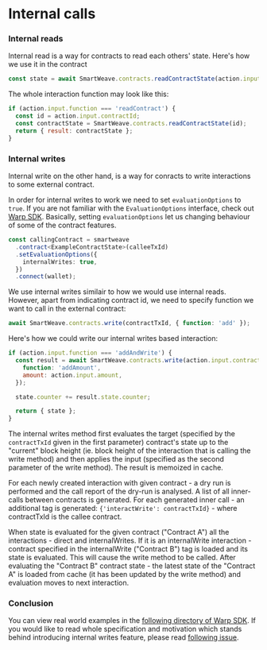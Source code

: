 # Internal calls

### Internal reads

Internal read is a way for contracts to read each others' state. Here's how we use it in the contract

```js
const state = await SmartWeave.contracts.readContractState(action.input.contractId);
```

The whole interaction function may look like this:

```js
if (action.input.function === 'readContract') {
  const id = action.input.contractId;
  const contractState = SmartWeave.contracts.readContractState(id);
  return { result: contractState };
}
```

### Internal writes

Internal write on the other hand, is a way for conracts to write interactions to some external contract.

In order for internal writes to work we need to set `evaluationOptions` to `true`. If you are not familiar with the `EvaluationOptions` interface, check out [Warp SDK](https://github.com/warp-contracts/warp/blob/main/src/core/modules/StateEvaluator.ts#L123). Basically, setting `evaluationOptions` let us changing behaviour of some of the contract features.

```ts
const callingContract = smartweave
  .contract<ExampleContractState>(calleeTxId)
  .setEvaluationOptions({
    internalWrites: true,
  })
  .connect(wallet);
```

We use internal writes similair to how we would use internal reads. However, apart from indicating contract id, we need to specify function we want to call in the external contract:

```js
await SmartWeave.contracts.write(contractTxId, { function: 'add' });
```

Here's how we could write our internal writes based interaction:

```js
if (action.input.function === 'addAndWrite') {
  const result = await SmartWeave.contracts.write(action.input.contractId, {
    function: 'addAmount',
    amount: action.input.amount,
  });

  state.counter += result.state.counter;

  return { state };
}
```

The internal writes method first evaluates the target (specified by the `contractTxId` given in the first parameter) contract's state up to the "current" block height (ie. block height of the interaction that is calling the write method) and then applies the input (specified as the second parameter of the write method). The result is memoized in cache.

For each newly created interaction with given contract - a dry run is performed and the call report of the dry-run is analysed. A list of all inner-calls between contracts is generated. For each generated inner call - an additional tag is generated: `{'interactWrite': contractTxId}` - where contractTxId is the callee contract.

When state is evaluated for the given contract ("Contract A") all the interactions - direct and internalWrites. If it is an internalWrite interaction - contract specified in the internalWrite ("Contract B") tag is loaded and its state is evaluated. This will cause the write method to be called. After evaluating the "Contract B" contract state - the latest state of the "Contract A" is loaded from cache (it has been updated by the write method) and evaluation moves to next interaction.

### Conclusion

You can view real world examples in the [following directory of Warp SDK](https://github.com/warp-contracts/warp/tree/main/src/__tests__/integration/internal-writes). If you would like to read whole specification and motivation which stands behind introducing internal writes feature, please read [following issue](https://github.com/warp-contracts/warp/issues/37).
